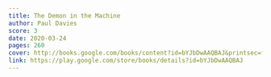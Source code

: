 ```yaml
---
title: The Demon in the Machine
author: Paul Davies
score: 3
date: 2020-03-24
pages: 260
cover: http://books.google.com/books/content?id=bYJbDwAAQBAJ&printsec=frontcover&img=1&zoom=1&edge=curl&source=gbs_api
link: https://play.google.com/store/books/details?id=bYJbDwAAQBAJ
---
```

